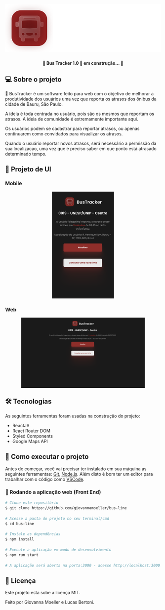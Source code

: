 <h1 align="center">
    <img alt="Bus Tracker" title="Bus Tracker" src="./src/assets/logo.svg" />
</h1>

<h4 align="center"> 
	🚌 Bus Tracker 1.0 🚀 em construção... 🚧
</h4>

## 💻 Sobre o projeto

🚌 BusTracker é um software feito para web com o objetivo de melhorar a produtividade dos usuários uma vez que reporta os atrasos dos ônibus da cidade de Bauru, São Paulo.

A ideia é toda centrada no usuário, pois são os mesmos que reportam os atrasos. A ideia de comunidade é extremamente importante aqui.

Os usuários podem se cadastrar para reportar atrasos, ou apenas continuarem como convidados para visualizar os atrasos.

Quando o usuário reportar novos atrasos, será necessário a permissão da sua localizacao, uma vez que é preciso saber em que ponto está atrasado determinado tempo.


## 🎨 Projeto de UI

### Mobile

<p align="center">
  <img alt="BusTracker" title="#BusTracker" src="./src/assets/mobile.png" width="200px">
</p>

### Web

<p align="center" style="display: flex; align-items: flex-start; justify-content: center;">
  <img alt="BusTracker" title="#BusTracker" src="./src/assets/web.png" width="400px">
</p>

## 🛠 Tecnologias

As seguintes ferramentas foram usadas na construção do projeto:

- ReactJS
- React Router DOM
- Styled Components
- Google Maps API

## 🚀 Como executar o projeto

Antes de começar, você vai precisar ter instalado em sua máquina as seguintes ferramentas:
[Git](https://git-scm.com), [Node.js](https://nodejs.org/en/). 
Além disto é bom ter um editor para trabalhar com o código como [VSCode](https://code.visualstudio.com/).

### 🧭 Rodando a aplicação web (Front End)

```bash
# Clone este repositório
$ git clone https://github.com/giovannamoeller/bus-line

# Acesse a pasta do projeto no seu terminal/cmd
$ cd bus-line

# Instale as dependências
$ npm install

# Execute a aplicação em modo de desenvolvimento
$ npm run start

# A aplicação será aberta na porta:3000 - acesse http://localhost:3000
```

## 📝 Licença

Este projeto esta sobe a licença MIT.

Feito por Giovanna Moeller e Lucas Bertoni.

